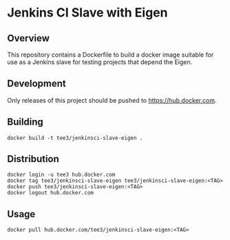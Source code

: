 # Jenkins CI Slave with Eigen

## Overview

This repository contains a Dockerfile to build a docker image suitable
for use as a Jenkins slave for testing projects that depend the Eigen.

## Development

Only releases of this project should be pushed to
https://hub.docker.com.

## Building

``` shell
docker build -t tee3/jenkinsci-slave-eigen .
```

## Distribution

``` shell
docker login -u tee3 hub.docker.com
docker tag tee3/jenkinsci-slave-eigen tee3/jenkinsci-slave-eigen:<TAG>
docker push tee3/jenkinsci-slave-eigen:<TAG>
docker logout hub.docker.com
```

## Usage

``` shell
docker pull hub.docker.com/tee3/jenkinsci-slave-eigen:<TAG>
```
